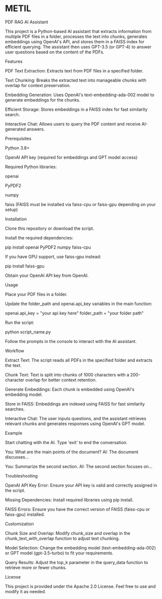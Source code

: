 # METIL
PDF RAG AI Assistant

This project is a Python-based AI assistant that extracts information from  multiple PDF files in a folder, processes the text into chunks, generates embeddings using OpenAI's API, and stores them in a FAISS index for efficient querying. The assistant then uses GPT-3.5 (or GPT-4) to answer user questions based on the content of the PDFs.

Features

PDF Text Extraction: Extracts text from PDF files in a specified folder.

Text Chunking: Breaks the extracted text into manageable chunks with overlap for context preservation.

Embedding Generation: Uses OpenAI's text-embedding-ada-002 model to generate embeddings for the chunks.

Efficient Storage: Stores embeddings in a FAISS index for fast similarity search.

Interactive Chat: Allows users to query the PDF content and receive AI-generated answers.

Prerequisites

Python 3.8+

OpenAI API key (required for embeddings and GPT model access)

Required Python libraries:

openai

PyPDF2

numpy

faiss (FAISS must be installed via faiss-cpu or faiss-gpu depending on your setup)

Installation

Clone this repository or download the script.

Install the required dependencies:

pip install openai PyPDF2 numpy faiss-cpu

If you have GPU support, use faiss-gpu instead:

pip install faiss-gpu

Obtain your OpenAI API key from OpenAI.

Usage

Place your PDF files in a folder.

Update the folder_path and openai.api_key variables in the main function:

openai.api_key = "your api key here"
folder_path = "your folder path"

Run the script:

python script_name.py

Follow the prompts in the console to interact with the AI assistant.

Workflow

Extract Text: The script reads all PDFs in the specified folder and extracts the text.

Chunk Text: Text is split into chunks of 1000 characters with a 200-character overlap for better context retention.

Generate Embeddings: Each chunk is embedded using OpenAI's embedding model.

Store in FAISS: Embeddings are indexed using FAISS for fast similarity searches.

Interactive Chat: The user inputs questions, and the assistant retrieves relevant chunks and generates responses using OpenAI's GPT model.

Example

Start chatting with the AI. Type 'exit' to end the conversation.

You: What are the main points of the document?
AI: The document discusses...

You: Summarize the second section.
AI: The second section focuses on...

Troubleshooting

OpenAI API Key Error: Ensure your API key is valid and correctly assigned in the script.

Missing Dependencies: Install required libraries using pip install.

FAISS Errors: Ensure you have the correct version of FAISS (faiss-cpu or faiss-gpu) installed.

Customization

Chunk Size and Overlap: Modify chunk_size and overlap in the chunk_text_with_overlap function to adjust text chunking.

Model Selection: Change the embedding model (text-embedding-ada-002) or GPT model (gpt-3.5-turbo) to fit your requirements.

Query Results: Adjust the top_k parameter in the query_data function to retrieve more or fewer chunks.

License

This project is provided under the Apache 2.0 License. Feel free to use and modify it as needed.

